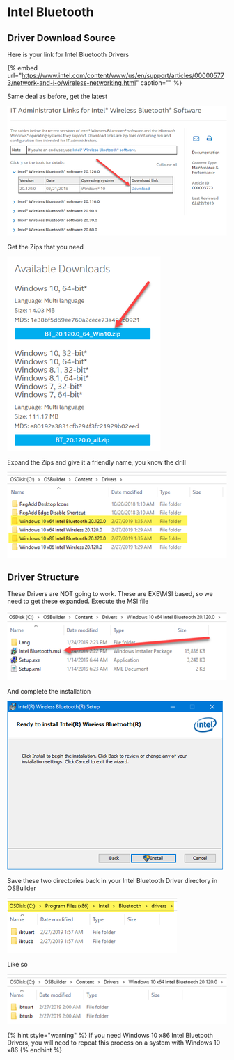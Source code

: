 # Intel Bluetooth

## Driver Download Source

Here is your link for Intel Bluetooth Drivers

{% embed url="https://www.intel.com/content/www/us/en/support/articles/000005773/network-and-i-o/wireless-networking.html" caption="" %}

Same deal as before, get the latest

![](../../../../../.gitbook/assets/image%20%2817%29.png)

Get the Zips that you need

![](../../../../../.gitbook/assets/image%20%2854%29.png)

Expand the Zips and give it a friendly name, you know the drill

![](../../../../../.gitbook/assets/image%20%2856%29.png)

## Driver Structure

These Drivers are NOT going to work. These are EXE\MSI based, so we need to get these expanded. Execute the MSI file

![](../../../../../.gitbook/assets/image%20%2831%29.png)

And complete the installation

![](../../../../../.gitbook/assets/image%20%2820%29.png)

Save these two directories back in your Intel Bluetooth Driver directory in OSBuilder

![](../../../../../.gitbook/assets/image%20%2839%29.png)

Like so

![](../../../../../.gitbook/assets/image%20%2861%29.png)

{% hint style="warning" %}
If you need Windows 10 x86 Intel Bluetooth Drivers, you will need to repeat this process on a system with Windows 10 x86
{% endhint %}

